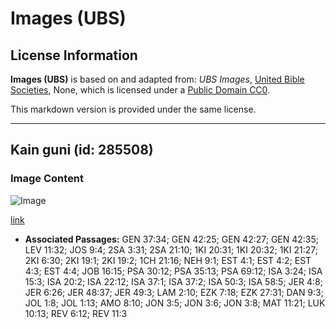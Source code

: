 # Images (UBS)

## License Information

**Images (UBS)** is based on and adapted from: _UBS Images_, [United Bible Societies](https://unitedbiblesocieties.org/), None, which is licensed under a [Public Domain CC0](https://creativecommons.org/public-domain/cc0/).

This markdown version is provided under the same license.



--------------------------------

## Kain guni (id: 285508)

### Image Content

![Image](https://cdn.aquifer.bible/aquifer-content/resources/Media/WEB-0779_sackcloth_sacking.jpg)

[link](https://cdn.aquifer.bible/aquifer-content/resources/Media/WEB-0779_sackcloth_sacking.jpg)

* **Associated Passages:** GEN 37:34; GEN 42:25; GEN 42:27; GEN 42:35; LEV 11:32; JOS 9:4; 2SA 3:31; 2SA 21:10; 1KI 20:31; 1KI 20:32; 1KI 21:27; 2KI 6:30; 2KI 19:1; 2KI 19:2; 1CH 21:16; NEH 9:1; EST 4:1; EST 4:2; EST 4:3; EST 4:4; JOB 16:15; PSA 30:12; PSA 35:13; PSA 69:12; ISA 3:24; ISA 15:3; ISA 20:2; ISA 22:12; ISA 37:1; ISA 37:2; ISA 50:3; ISA 58:5; JER 4:8; JER 6:26; JER 48:37; JER 49:3; LAM 2:10; EZK 7:18; EZK 27:31; DAN 9:3; JOL 1:8; JOL 1:13; AMO 8:10; JON 3:5; JON 3:6; JON 3:8; MAT 11:21; LUK 10:13; REV 6:12; REV 11:3

